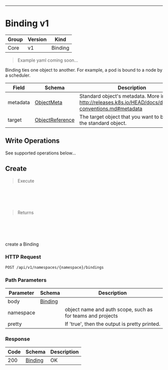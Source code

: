 

-----------
# Binding v1

Group        | Version     | Kind
------------ | ---------- | -----------
Core | v1 | Binding







> Example yaml coming soon...


Binding ties one object to another. For example, a pod is bound to a node by a scheduler.



Field        | Schema     | Description
------------ | ---------- | -----------
metadata | [ObjectMeta](#objectmeta-v1) | Standard object's metadata. More info: http://releases.k8s.io/HEAD/docs/devel/api-conventions.md#metadata
target | [ObjectReference](#objectreference-v1) | The target object that you want to bind to the standard object.





## <strong>Write Operations</strong>

See supported operations below...

## Create

> Execute

```shell



```



```yaml



```

> Returns

```shell



```


```yaml



```



create a Binding

### HTTP Request

`POST /api/v1/namespaces/{namespace}/bindings`

### Path Parameters

Parameter    | Schema     | Description
------------ | ---------- | -----------
body | [Binding](#binding-v1) | 
namespace |  | object name and auth scope, such as for teams and projects
pretty |  | If 'true', then the output is pretty printed.


### Response

Code         | Schema     | Description
------------ | ---------- | -----------
200 | [Binding](#binding-v1) | OK




